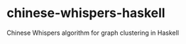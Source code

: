 chinese-whispers-haskell
========================

Chinese Whispers algorithm for graph clustering in Haskell



